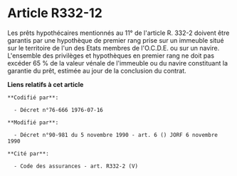 # Article R332-12

Les prêts hypothécaires mentionnés au 11° de l'article R. 332-2 doivent être garantis par une hypothèque de premier rang
prise sur un immeuble situé sur le territoire de l'un des Etats membres de l'O.C.D.E. ou sur un navire. L'ensemble des
privilèges et hypothèques en premier rang ne doit pas excéder 65 % de la valeur vénale de l'immeuble ou du navire constituant
la garantie du prêt, estimée au jour de la conclusion du contrat.

**Liens relatifs à cet article**

	**Codifié par**:

	  - Décret n°76-666 1976-07-16

	**Modifié par**:

	  - Décret n°90-981 du 5 novembre 1990 - art. 6 () JORF 6 novembre 1990

	**Cité par**:

	  - Code des assurances - art. R332-2 (V)
